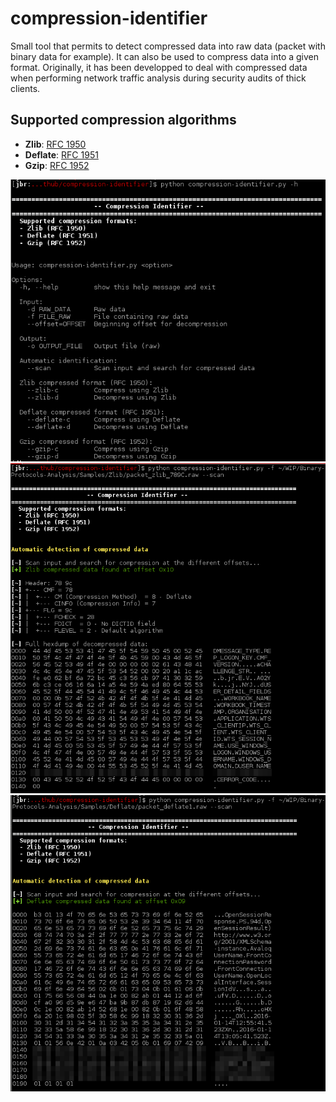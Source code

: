 compression-identifier
====

Small tool that permits to detect compressed data into raw data (packet with binary data for example). It can also be used to compress data into a given format. Originally, it has been developped to deal with compressed data when performing network traffic analysis during security audits of thick clients.

Supported compression algorithms
----
* **Zlib**: [RFC 1950](./references/rfc1950.txt)
* **Deflate**: [RFC 1951](./references/rfc1951.txt)
* **Gzip**: [RFC 1952](./references/rfc1952.txt)

![help](./pictures/help.png)
![example_zlib](./pictures/example_zlib.png)
![example_deflate](./pictures/example_deflate.png)